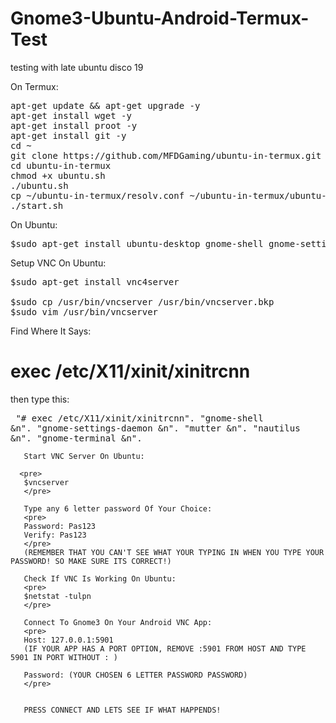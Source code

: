 # Gnome3-Ubuntu-Android-Termux-Test
testing with late ubuntu disco 19

On Termux:
<pre>
apt-get update && apt-get upgrade -y
apt-get install wget -y
apt-get install proot -y
apt-get install git -y
cd ~
git clone https://github.com/MFDGaming/ubuntu-in-termux.git
cd ubuntu-in-termux
chmod +x ubuntu.sh
./ubuntu.sh
cp ~/ubuntu-in-termux/resolv.conf ~/ubuntu-in-termux/ubuntu-fs/etc/
./start.sh
</pre>

On Ubuntu:
<pre>
$sudo apt-get install ubuntu-desktop gnome-shell gnome-settings-daemon mutter nautilus gnome-terminal gnome-core
</pre>

Setup VNC On Ubuntu:
<pre>
$sudo apt-get install vnc4server

$sudo cp /usr/bin/vncserver /usr/bin/vncserver.bkp
$sudo vim /usr/bin/vncserver
</pre>

Find Where It Says: 
# exec /etc/X11/xinit/xinitrcnn

then type this:
    <pre>
    "# exec /etc/X11/xinit/xinitrcnn".
       "gnome-shell &n".
       "gnome-settings-daemon &n".
       "mutter &n".
       "nautilus &n".
       "gnome-terminal &n".
       </pre>
       
       Start VNC Server On Ubuntu:
      
      <pre>
       $vncserver
       </pre>
       
       Type any 6 letter password Of Your Choice:
       <pre>
       Password: Pas123
       Verify: Pas123
       </pre>
       (REMEMBER THAT YOU CAN'T SEE WHAT YOUR TYPING IN WHEN YOU TYPE YOUR PASSWORD! SO MAKE SURE ITS CORRECT!)
       
       Check If VNC Is Working On Ubuntu:
       <pre>
       $netstat -tulpn
       </pre>
       
       Connect To Gnome3 On Your Android VNC App:
       <pre>
       Host: 127.0.0.1:5901
       (IF YOUR APP HAS A PORT OPTION, REMOVE :5901 FROM HOST AND TYPE 5901 IN PORT WITHOUT : )
       
       Password: (YOUR CHOSEN 6 LETTER PASSWORD PASSWORD)
       </pre>
       
       
       PRESS CONNECT AND LETS SEE IF WHAT HAPPENDS!
       
 
    
       
